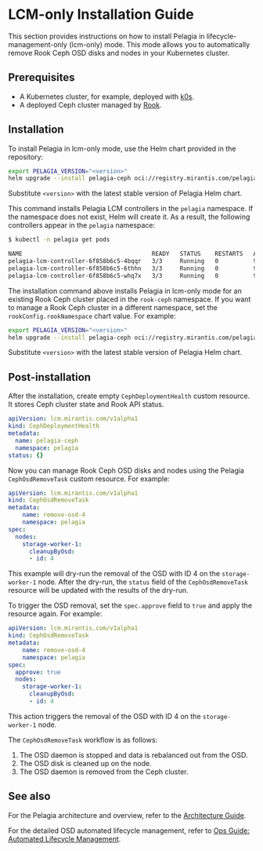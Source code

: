 # LCM-only Installation Guide

This section provides instructions on how to install Pelagia in lifecycle-management-only (lcm-only) mode.
This mode allows you to automatically remove Rook Ceph OSD disks and nodes in your Kubernetes cluster.

## Prerequisites

* A Kubernetes cluster, for example, deployed with [k0s](https://docs.k0sproject.io/stable/).
* A deployed Ceph cluster managed by [Rook](https://github.com/rook/rook).

## Installation

To install Pelagia in lcm-only mode, use the Helm chart provided in the repository:

```bash
export PELAGIA_VERSION="<version>"
helm upgrade --install pelagia-ceph oci://registry.mirantis.com/pelagia/pelagia-ceph --version ${PELAGIA_VERSION} --set cephDeployment.enabled=false,rookConfig.configureRook=false -n pelagia --create-namespace
```

Substitute `<version>` with the latest stable version of Pelagia Helm chart.

This command installs Pelagia LCM controllers in the `pelagia` namespace.
If the namespace does not exist, Helm will create it. As a result, the following controllers appear
in the `pelagia` namespace:

```bash
$ kubectl -n pelagia get pods

NAME                                     READY   STATUS    RESTARTS   AGE
pelagia-lcm-controller-6f858b6c5-4bqqr   3/3     Running   0          9m40s
pelagia-lcm-controller-6f858b6c5-6thhn   3/3     Running   0          9m40s
pelagia-lcm-controller-6f858b6c5-whq7x   3/3     Running   0          9m40s
```

The installation command above installs Pelagia in lcm-only mode for an existing Rook Ceph cluster placed
in the `rook-ceph` namespace. If you want to manage a Rook Ceph cluster in a different namespace, set the
`rookConfig.rookNamespace` chart value. For example:
```bash
export PELAGIA_VERSION="<version>"
helm upgrade --install pelagia-ceph oci://registry.mirantis.com/pelagia/pelagia-ceph --version ${PELAGIA_VERSION} --set cephDeployment.enabled=false,rookConfig.configureRook=false,rookConfig.rookNamespace=new-rook-ceph -n pelagia --create-namespace
```

Substitute `<version>` with the latest stable version of Pelagia Helm chart.

## Post-installation

After the installation, create empty `CephDeploymentHealth` custom resource. It stores Ceph cluster state and
Rook API status.

```yaml
apiVersion: lcm.mirantis.com/v1alpha1
kind: CephDeploymentHealth
metadata:
  name: pelagia-ceph
  namespace: pelagia
status: {}
```

Now you can manage Rook Ceph OSD disks and nodes using the Pelagia `CephOsdRemoveTask` custom
resource. For example:

```yaml
apiVersion: lcm.mirantis.com/v1alpha1
kind: CephOsdRemoveTask
metadata:
    name: remove-osd-4
    namespace: pelagia
spec:
  nodes:
    storage-worker-1:
      cleanupByOsd:
      - id: 4
```

This example will dry-run the removal of the OSD with ID 4 on the `storage-worker-1` node.
After the dry-run, the `status` field of the `CephOsdRemoveTask` resource will be updated with the results of the dry-run.

To trigger the OSD removal, set the `spec.approve` field to `true` and apply the resource again. For example:

```yaml
apiVersion: lcm.mirantis.com/v1alpha1
kind: CephOsdRemoveTask
metadata:
    name: remove-osd-4
    namespace: pelagia
spec:
  approve: true
  nodes:
    storage-worker-1:
      cleanupByOsd:
      - id: 4
```

This action triggers the removal of the OSD with ID 4 on the `storage-worker-1` node.

The ``CephOsdRemoveTask`` workflow is as follows:

1. The OSD daemon is stopped and data is rebalanced out from the OSD.
2. The OSD disk is cleaned up on the node.
3. The OSD daemon is removed from the Ceph cluster.

## See also

For the Pelagia architecture and overview,
refer to the [Architecture Guide](https://mirantis.github.io/pelagia/architecture/overview).

For the detailed OSD automated lifecycle management,
refer to [Ops Guide: Automated Lifecycle Management](https://mirantis.github.io/pelagia/ops-guide/lcm/create-task-workflow).
